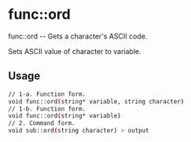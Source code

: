 # func::ord
func::ord -- Gets a character's ASCII code.

Sets ASCII value of character to variable.

## Usage
```sh
// 1-a. Function form.
void func::ord(string* variable, string character)
// 1-b. Function form.
void func::ord(string* variable)
// 2. Command form.
void sub::ord(string character) > output
```
